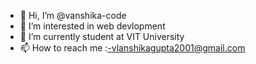 - 👋 Hi, I’m @vanshika-code
- 👀 I’m interested in web devlopment
- 🌱 I’m currently student at VIT University
- 📫 How to reach me :-vlanshikagupta2001@gmail.com

<!---
vanshika-code/vanshika-code is a ✨ special ✨ repository because its `README.md` (this file) appears on your GitHub profile.
You can click the Preview link to take a look at your changes.
--->
